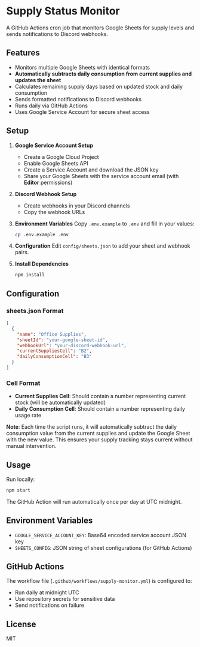 # Supply Status Monitor

A GitHub Actions cron job that monitors Google Sheets for supply levels and sends notifications to Discord webhooks.

## Features

- Monitors multiple Google Sheets with identical formats
- **Automatically subtracts daily consumption from current supplies and updates the sheet**
- Calculates remaining supply days based on updated stock and daily consumption
- Sends formatted notifications to Discord webhooks
- Runs daily via GitHub Actions
- Uses Google Service Account for secure sheet access

## Setup

1. **Google Service Account Setup**

   - Create a Google Cloud Project
   - Enable Google Sheets API
   - Create a Service Account and download the JSON key
   - Share your Google Sheets with the service account email (with **Editor** permissions)

2. **Discord Webhook Setup**

   - Create webhooks in your Discord channels
   - Copy the webhook URLs

3. **Environment Variables**
   Copy `.env.example` to `.env` and fill in your values:

   ```bash
   cp .env.example .env
   ```

4. **Configuration**
   Edit `config/sheets.json` to add your sheet and webhook pairs.

5. **Install Dependencies**
   ```bash
   npm install
   ```

## Configuration

### sheets.json Format

```json
[
  {
    "name": "Office Supplies",
    "sheetId": "your-google-sheet-id",
    "webhookUrl": "your-discord-webhook-url",
    "currentSuppliesCell": "B2",
    "dailyConsumptionCell": "B3"
  }
]
```

### Cell Format

- **Current Supplies Cell**: Should contain a number representing current stock (will be automatically updated)
- **Daily Consumption Cell**: Should contain a number representing daily usage rate

**Note**: Each time the script runs, it will automatically subtract the daily consumption value from the current supplies and update the Google Sheet with the new value. This ensures your supply tracking stays current without manual intervention.

## Usage

Run locally:

```bash
npm start
```

The GitHub Action will run automatically once per day at UTC midnight.

## Environment Variables

- `GOOGLE_SERVICE_ACCOUNT_KEY`: Base64 encoded service account JSON key
- `SHEETS_CONFIG`: JSON string of sheet configurations (for GitHub Actions)

## GitHub Actions

The workflow file (`.github/workflows/supply-monitor.yml`) is configured to:

- Run daily at midnight UTC
- Use repository secrets for sensitive data
- Send notifications on failure

## License

MIT
